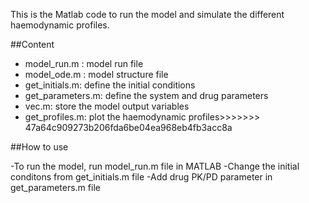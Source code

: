This is the Matlab code to run the model and simulate the different haemodynamic profiles.

##Content
- model_run.m : model run file
- model_ode.m : model structure file
- get_initials.m: define the initial conditions
- get_parameters.m: define the system and drug parameters
- vec.m: store the model output variables
- get_profiles.m: plot the haemodynamic profiles>>>>>>> 47a64c909273b206fda6be04ea968eb4fb3acc8a

##How to use

-To run the model, run model_run.m file in MATLAB
-Change the initial conditons from get_initials.m file
-Add drug PK/PD parameter in get_parameters.m file